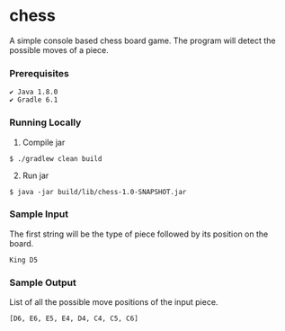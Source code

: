 # chess
A simple console based chess board game. The program will detect the possible moves of a piece.

### Prerequisites
```
✔ Java 1.8.0
✔ Gradle 6.1
```

### Running Locally

1. Compile jar
```
$ ./gradlew clean build
```
2. Run jar
```
$ java -jar build/lib/chess-1.0-SNAPSHOT.jar
```
### Sample Input
The first string will be the type of piece followed by its position on the board.
```
King D5
```
### Sample Output
List of all the possible move positions of the input piece.
```
[D6, E6, E5, E4, D4, C4, C5, C6]
```
